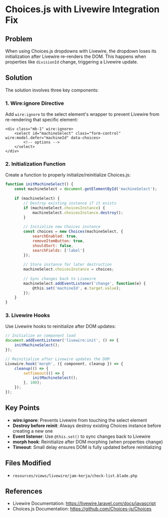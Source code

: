 # Choices.js with Livewire Integration Fix

## Problem
When using Choices.js dropdowns with Livewire, the dropdown loses its initialization after Livewire re-renders the DOM. This happens when properties like `divisionId` change, triggering a Livewire update.

## Solution
The solution involves three key components:

### 1. Wire:ignore Directive
Add `wire:ignore` to the select element's wrapper to prevent Livewire from re-rendering that specific element:
```blade
<div class="mb-1" wire:ignore>
    <select id="machineSelect" class="form-control" wire:model.defer="machineId" data-choices>
        <!-- options -->
    </select>
</div>
```

### 2. Initialization Function
Create a function to properly initialize/reinitialize Choices.js:
```javascript
function initMachineSelect() {
    const machineSelect = document.getElementById('machineSelect');
    
    if (machineSelect) {
        // Destroy existing instance if it exists
        if (machineSelect.choicesInstance) {
            machineSelect.choicesInstance.destroy();
        }
        
        // Initialize new Choices instance
        const choices = new Choices(machineSelect, {
            searchEnabled: true,
            removeItemButton: true,
            shouldSort: false,
            searchFields: ['label']
        });
        
        // Store instance for later destruction
        machineSelect.choicesInstance = choices;
        
        // Sync changes back to Livewire
        machineSelect.addEventListener('change', function(e) {
            @this.set('machineId', e.target.value);
        });
    }
}
```

### 3. Livewire Hooks
Use Livewire hooks to reinitialize after DOM updates:
```javascript
// Initialize on component load
document.addEventListener('livewire:init', () => {
    initMachineSelect();
});

// Reinitialize after Livewire updates the DOM
Livewire.hook('morph', ({ component, cleanup }) => {
    cleanup(() => {
        setTimeout(() => {
            initMachineSelect();
        }, 100);
    });
});
```

## Key Points
- **wire:ignore**: Prevents Livewire from touching the select element
- **Destroy before reinit**: Always destroy existing Choices instance before creating a new one
- **Event listener**: Use `@this.set()` to sync changes back to Livewire
- **morph hook**: Reinitialize after DOM morphing (when properties change)
- **Timeout**: Small delay ensures DOM is fully updated before reinitializing

## Files Modified
- `resources/views/livewire/jam-kerja/check-list.blade.php`

## References
- Livewire Documentation: https://livewire.laravel.com/docs/javascript
- Choices.js Documentation: https://github.com/Choices-js/Choices
